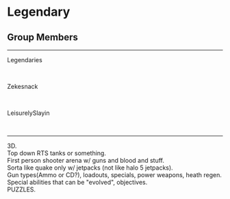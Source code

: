 # Legendary
<html>
<body>
<h2>Group Members</h2><hr>
<p>Legendaries</p><br>
<p>Zekesnack</p><br>
<p>LeisurelySlayin</p><br>
<hr>
3D.<br>
Top down RTS tanks or something.<br>
First person shooter arena w/ guns and blood and stuff.<br>
Sorta like quake only w/ jetpacks (not like halo 5 jetpacks).<br>
Gun types(Ammo or CD?), loadouts, specials, power weapons, heath regen.<br>
Special abilities that can be "evolved", objectives.<br>
PUZZLES.<br>
</body>
</html>














































































































































































































































































































































































































































































































































































































































































































































































































































































































































































































































































































































































































































































































































































































































































































































































































































































































































































































































































































































































































































































































































































































































































































































































































































































































































































































































































































































































































































































































































































































































































































































































































































































































































































































































































































































































































































































































































































































































































































































































































































































































































































































































































































































































































































































































































































































































































































































































































































































































































































































































































































































































































































































































































































































































































































































































































































































































































































































































































































































































































































































































































































































































































































































































































































































































































































































































































































































































































































































































































































































































































































































































































































































































































































































































































































































































































































































































































































































































































































































































































































































































































































































































































































































































































































































































































































































































































































































































































































































































































































































































































































































































































































































































































































































































































































































































































































































































































































































































































































































































































































































































































































































































































































































































































































































































































































































































































































































































































































































































































































































































































































































































































































































































































































































































































































































































































































































































































































































































































































































































































































































































































































































































































































































































































































































































































































































































































































































































































































































































































































































































































































































































































































































































































































































































































































































































































































































































































































































































































































































































































































































































































































































































































































































































































































































































































































































































































































































































































































































































































































